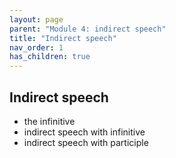 ```yaml
---
layout: page
parent: "Module 4: indirect speech"
title: "Indirect speech"
nav_order: 1
has_children: true
---
```


## Indirect speech


- the infinitive
- indirect speech with infinitive
- indirect speech with participle
